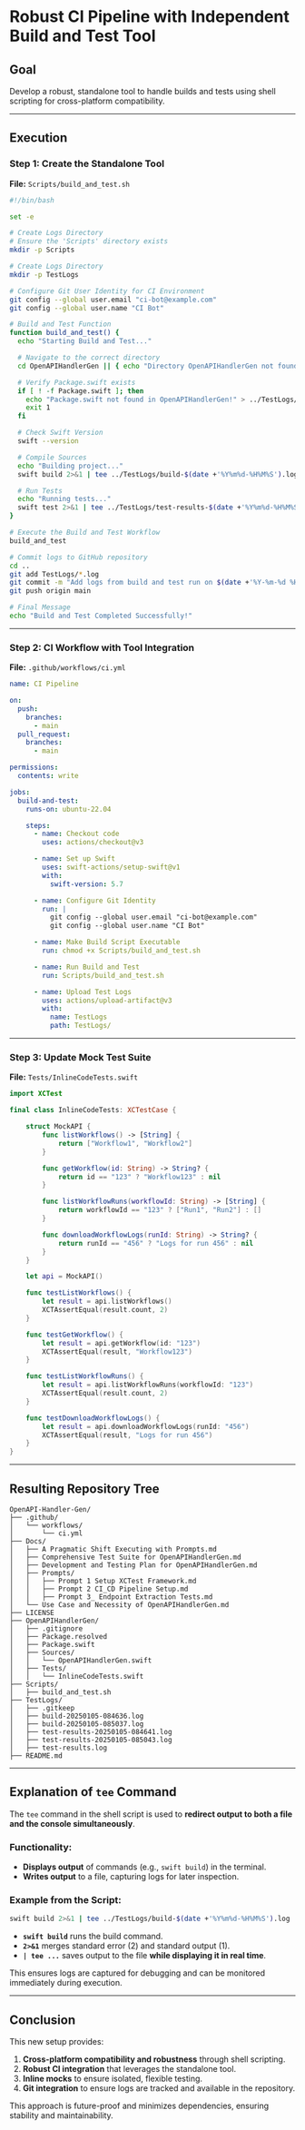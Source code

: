 # Robust CI Pipeline with Independent Build and Test Tool

## Goal

Develop a robust, standalone tool to handle builds and tests using shell scripting for cross-platform compatibility.

---

## Execution

### Step 1: Create the Standalone Tool

**File:** `Scripts/build_and_test.sh`

```bash
#!/bin/bash

set -e

# Create Logs Directory
# Ensure the 'Scripts' directory exists
mkdir -p Scripts

# Create Logs Directory
mkdir -p TestLogs

# Configure Git User Identity for CI Environment
git config --global user.email "ci-bot@example.com"
git config --global user.name "CI Bot"

# Build and Test Function
function build_and_test() {
  echo "Starting Build and Test..."

  # Navigate to the correct directory
  cd OpenAPIHandlerGen || { echo "Directory OpenAPIHandlerGen not found!"; exit 1; }

  # Verify Package.swift exists
  if [ ! -f Package.swift ]; then
    echo "Package.swift not found in OpenAPIHandlerGen!" > ../TestLogs/error-$(date +'%Y%m%d-%H%M%S').log
    exit 1
  fi

  # Check Swift Version
  swift --version

  # Compile Sources
  echo "Building project..."
  swift build 2>&1 | tee ../TestLogs/build-$(date +'%Y%m%d-%H%M%S').log

  # Run Tests
  echo "Running tests..."
  swift test 2>&1 | tee ../TestLogs/test-results-$(date +'%Y%m%d-%H%M%S').log
}

# Execute the Build and Test Workflow
build_and_test

# Commit logs to GitHub repository
cd ..
git add TestLogs/*.log
git commit -m "Add logs from build and test run on $(date +'%Y-%m-%d %H:%M:%S')"
git push origin main

# Final Message
echo "Build and Test Completed Successfully!"
```

---

### Step 2: CI Workflow with Tool Integration

**File:** `.github/workflows/ci.yml`

```yaml
name: CI Pipeline

on:
  push:
    branches:
      - main
  pull_request:
    branches:
      - main

permissions:
  contents: write

jobs:
  build-and-test:
    runs-on: ubuntu-22.04

    steps:
      - name: Checkout code
        uses: actions/checkout@v3

      - name: Set up Swift
        uses: swift-actions/setup-swift@v1
        with:
          swift-version: 5.7

      - name: Configure Git Identity
        run: |
          git config --global user.email "ci-bot@example.com"
          git config --global user.name "CI Bot"

      - name: Make Build Script Executable
        run: chmod +x Scripts/build_and_test.sh

      - name: Run Build and Test
        run: Scripts/build_and_test.sh

      - name: Upload Test Logs
        uses: actions/upload-artifact@v3
        with:
          name: TestLogs
          path: TestLogs/
```

---

### Step 3: Update Mock Test Suite

**File:** `Tests/InlineCodeTests.swift`

```swift
import XCTest

final class InlineCodeTests: XCTestCase {

    struct MockAPI {
        func listWorkflows() -> [String] {
            return ["Workflow1", "Workflow2"]
        }

        func getWorkflow(id: String) -> String? {
            return id == "123" ? "Workflow123" : nil
        }

        func listWorkflowRuns(workflowId: String) -> [String] {
            return workflowId == "123" ? ["Run1", "Run2"] : []
        }

        func downloadWorkflowLogs(runId: String) -> String? {
            return runId == "456" ? "Logs for run 456" : nil
        }
    }

    let api = MockAPI()

    func testListWorkflows() {
        let result = api.listWorkflows()
        XCTAssertEqual(result.count, 2)
    }

    func testGetWorkflow() {
        let result = api.getWorkflow(id: "123")
        XCTAssertEqual(result, "Workflow123")
    }

    func testListWorkflowRuns() {
        let result = api.listWorkflowRuns(workflowId: "123")
        XCTAssertEqual(result.count, 2)
    }

    func testDownloadWorkflowLogs() {
        let result = api.downloadWorkflowLogs(runId: "456")
        XCTAssertEqual(result, "Logs for run 456")
    }
}
```

---

## Resulting Repository Tree

```
OpenAPI-Handler-Gen/
├── .github/
│   └── workflows/
│       └── ci.yml
├── Docs/
│   ├── A Pragmatic Shift Executing with Prompts.md
│   ├── Comprehensive Test Suite for OpenAPIHandlerGen.md
│   ├── Development and Testing Plan for OpenAPIHandlerGen.md
│   ├── Prompts/
│   │   ├── Prompt 1 Setup XCTest Framework.md
│   │   ├── Prompt 2 CI_CD Pipeline Setup.md
│   │   ├── Prompt 3_ Endpoint Extraction Tests.md
│   └── Use Case and Necessity of OpenAPIHandlerGen.md
├── LICENSE
├── OpenAPIHandlerGen/
│   ├── .gitignore
│   ├── Package.resolved
│   ├── Package.swift
│   ├── Sources/
│   │   └── OpenAPIHandlerGen.swift
│   ├── Tests/
│   │   └── InlineCodeTests.swift
├── Scripts/
│   ├── build_and_test.sh
├── TestLogs/
│   ├── .gitkeep
│   ├── build-20250105-084636.log
│   ├── build-20250105-085037.log
│   ├── test-results-20250105-084641.log
│   ├── test-results-20250105-085043.log
│   ├── test-results.log
├── README.md
```

---

## Explanation of `tee` Command

The `tee` command in the shell script is used to **redirect output to both a file and the console simultaneously**.

### Functionality:

- **Displays output** of commands (e.g., `swift build`) in the terminal.
- **Writes output** to a file, capturing logs for later inspection.

### Example from the Script:

```bash
swift build 2>&1 | tee ../TestLogs/build-$(date +'%Y%m%d-%H%M%S').log
```

- **`swift build`** runs the build command.
- **`2>&1`** merges standard error (2) and standard output (1).
- **`| tee ...`** saves output to the file **while displaying it in real time**.

This ensures logs are captured for debugging and can be monitored immediately during execution.

---

## Conclusion

This new setup provides:

1. **Cross-platform compatibility and robustness** through shell scripting.
2. **Robust CI integration** that leverages the standalone tool.
3. **Inline mocks** to ensure isolated, flexible testing.
4. **Git integration** to ensure logs are tracked and available in the repository.

This approach is future-proof and minimizes dependencies, ensuring stability and maintainability.

